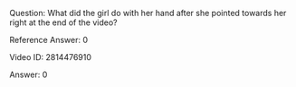 Question: What did the girl do with her hand after she pointed towards her right at the end of the video?

Reference Answer: 0

Video ID: 2814476910

Answer: 0

